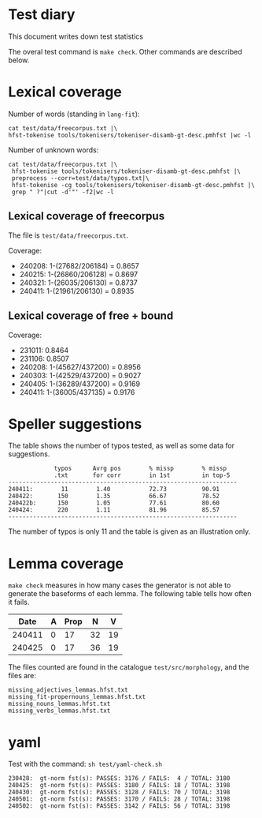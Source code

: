 Test diary
==========

This document writes down test statistics

The overal test command is `make check`. Other commands are described below.


# Lexical coverage 
Number of words (standing in `lang-fit`):

```
cat test/data/freecorpus.txt |\
hfst-tokenise tools/tokenisers/tokeniser-disamb-gt-desc.pmhfst |wc -l
```

Number of unknown words:

```
cat test/data/freecorpus.txt |\
 hfst-tokenise tools/tokenisers/tokeniser-disamb-gt-desc.pmhfst |\
 preprocess --corr=test/data/typos.txt|\
 hfst-tokenise -cg tools/tokenisers/tokeniser-disamb-gt-desc.pmhfst |\
 grep " ?"|cut -d'"' -f2|wc -l
```


## Lexical coverage of freecorpus

The file is `test/data/freecorpus.txt`.

Coverage:

- 240208: 1-(27682/206184) = 0.8657
- 240215: 1-(26860/206128) = 0.8697
- 240321: 1-(26035/206130) = 0.8737
- 240411: 1-(21961/206130) = 0.8935


## Lexical coverage of free + bound

Coverage:

- 231011: 0.8464 
- 231106: 0.8507
- 240208: 1-(45627/437200) = 0.8956
- 240303: 1-(42529/437200) = 0.9027 
- 240405: 1-(36289/437200) = 0.9169
- 240411: 1-(36005/437135) = 0.9176
  




# Speller suggestions

The table shows the number of typos tested, as well as some data
for suggestions.

```
             typos      Avrg pos        % missp        % missp
             .txt       for corr        in 1st         in top-5     
-----------------------------------------------------------------
240411:        11        1.40           72.73          90.91        
240422:       150        1.35           66.67          78.52       
240422b:      150        1.05           77.61          80.60       
240424:       220        1.11           81.96          85.57       
-----------------------------------------------------------------
```

The number of typos is only 11 and the table is given as an illustration only.



# Lemma coverage

`make check` measures in how many cases the generator is not able to generate the baseforms of each lemma. The following table tells how often it fails.

| Date   |  A | Prop |  N  | V  |
|--------|----|------|-----|----|
| 240411 |  0 |  17  |  32 | 19 |
| 240425 |  0 |  17  |  36 | 19 |


The files counted are found in the catalogue `test/src/morphology`, and the files are:

```
missing_adjectives_lemmas.hfst.txt
missing_fit-propernouns_lemmas.hfst.txt
missing_nouns_lemmas.hfst.txt
missing_verbs_lemmas.hfst.txt
```


# yaml

Test with the command: `sh test/yaml-check.sh` 

```
230428:  gt-norm fst(s): PASSES: 3176 / FAILS:  4 / TOTAL: 3180
240425:  gt-norm fst(s): PASSES: 3180 / FAILS: 18 / TOTAL: 3198
240430:  gt-norm fst(s): PASSES: 3128 / FAILS: 70 / TOTAL: 3198
240501:  gt-norm fst(s): PASSES: 3170 / FAILS: 28 / TOTAL: 3198
240502:  gt-norm fst(s): PASSES: 3142 / FAILS: 56 / TOTAL: 3198
```

